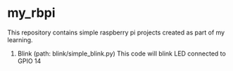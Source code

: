 # my_rbpi
 This repository contains simple raspberry pi projects created as part of my learning.

1. Blink (path: blink/simple_blink.py)
   This code will blink LED connected to GPIO 14